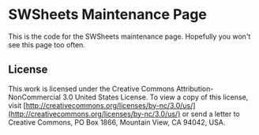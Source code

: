 # SWSheets Maintenance Page

This is the code for the SWSheets maintenance page. Hopefully you won't see this page too often.

## License

This work is licensed under the Creative Commons Attribution-NonCommercial 3.0 United States License. To view a copy of this license, visit [http://creativecommons.org/licenses/by-nc/3.0/us/](http://creativecommons.org/licenses/by-nc/3.0/us/) or send a letter to Creative Commons, PO Box 1866, Mountain View, CA 94042, USA.
